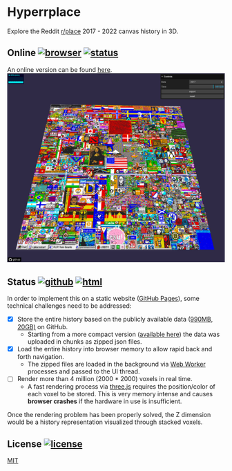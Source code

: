 # Hyperrplace
Explore the Reddit [r/place](https://www.reddit.com/r/place) 2017 - 2022 canvas history in 3D.

## Online [![browser](https://img.shields.io/badge/browser-gray?logo=googlechrome&logoColor=white)](#Online) [![status](https://img.shields.io/badge/status-up-brightgreen)](#Online)
An online version can be found [here](https://leukipp.com/hyperrplace).
[![app](/img/app.png)](https://leukipp.com/hyperrplace)

## Status [![github](https://img.shields.io/badge/github-gray?logo=github&logoColor=white)](#Status) [![html](https://img.shields.io/badge/javascript-gray?logo=javascript)](#Status)
In order to implement this on a static website ([GitHub Pages](https://leukipp.com/hyperrplace)), some technical challenges need to be addressed:
- [x] Store the entire history based on the publicly available data ([990MB](https://storage.googleapis.com/place_data_share/place_tiles.csv), [20GB)](https://placedata.reddit.com/data/canvas-history/2022_place_canvas_history.csv.gzip) on GitHub.
  - Starting from a more compact version ([available here](https://www.kaggle.com/datasets/leukipp/reddit-place-canvas)) the data was uploaded in chunks as zipped json files.
- [x] Load the entire history into browser memory to allow rapid back and forth navigation.
  - The zipped files are loaded in the background via [Web Worker](https://developer.mozilla.org/en-US/docs/Web/API/Worker) processes and passed to the UI thread.
- [ ] Render more than 4 million (2000 * 2000) voxels in real time.
  - A fast rendering process via [three.js](https://threejs.org) requires the position/color of each voxel to be stored. This is very memory intense and causes **browser crashes** if the hardware in use is insufficient.

Once the rendering problem has been properly solved, the Z dimension would be a history representation visualized through stacked voxels.

## License [![license](https://img.shields.io/badge/license-MIT-green)](#License)
[MIT](/LICENSE)
